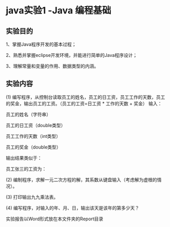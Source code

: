# java实验1 -Java 编程基础

## 实验目的

1、掌握Java程序开发的基本过程；

2、熟悉并掌握eclipse开发环境，并能进行简单的Java程序设计；

3、理解常量和变量的作用、数据类型的内涵。

## 实验内容

(1) 编写程序，从控制台读取员工的姓名，员工的日工资，员工工作的天数，员工的奖金，输出员工的工资。（员工的工资=日工资 * 工作的天数 + 奖金）
输入：

员工的姓名（字符串）

员工的日工资（double类型）

员工工作的天数（int类型）

员工的奖金（double类型）

输出结果类似于：

员工张三的工资为：

(2)  编制程序，求解一元二次方程的解，其系数从键盘输入（考虑解为虚根的情况）。

(3)  打印输出九九乘法表。

(4)  编写程序，对输入的年、月、日，输出该天是该年的第多少天？

实验报告以Word形式放在本文件夹的Report目录
